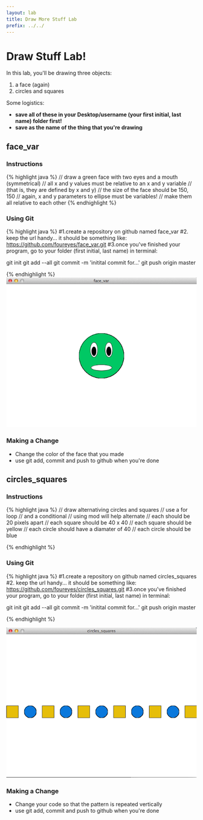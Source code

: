 ```yaml
---
layout: lab
title: Draw More Stuff Lab
prefix: ../../
---
```

# Draw Stuff Lab!

In this lab, you'll be drawing three objects:

1. a face (again)
2. circles and squares

Some logistics:

* __save all of these in your Desktop/username (your first initial, last name) folder first!__
* __save as the name of the thing that you're drawing__

## face_var

### Instructions
{% highlight java %}
// draw a green face with two eyes and a mouth (symmetrical)
// all x and y values must be relative to an x and y variable
// (that is, they are defined by x and y)
// the size of the face should be 150, 150
// again, x and y parameters to ellipse must be variables!
// make them all relative to each other
{% endhighlight %}

### Using Git
{% highlight java %}
#1.create a repository on github named face_var
#2. keep the url handy... it should be something like: https://github.com/foureyes/face_var.git
#3.once you've finished your program, go to your folder (first initial, last name) in terminal:

git init
git add --all
git commit -m 'initital commit for...'
git push origin master

{% endhighlight %}
![face_var](face_var.png)

### Making a Change
* Change the color of the face that you made
* use git add, commit and push to github when you're done

## circles_squares

### Instructions
{% highlight java %}
// draw alternativing circles and squares
// use a for loop
// and a conditional
// using mod will help alternate
// each should be 20 pixels apart
// each square should be 40 x 40
// each square should be yellow
// each circle should have a diamater of 40
// each circle should be blue

{% endhighlight %}

### Using Git
{% highlight java %}
#1.create a repository on github named circles_squares
#2. keep the url handy... it should be something like: https://github.com/foureyes/circles_squares.git
#3.once you've finished your program, go to your folder (first initial, last name) in terminal:

git init
git add --all
git commit -m 'initital commit for...'
git push origin master

{% endhighlight %}

![circles squares](circles_squares.png)

### Making a Change
* Change your code so that the pattern is repeated vertically
* use git add, commit and push to github when you're done
